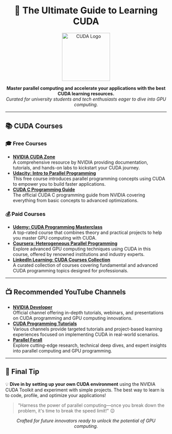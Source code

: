 <!-- README.md -->

<h1 align="center">🚀 The Ultimate Guide to Learning CUDA</h1>

<p align="center">
  <img src="https://upload.wikimedia.org/wikipedia/commons/8/87/CUDA_Logo.png" width="150" alt="CUDA Logo">
</p>

<p align="center">
  <b>Master parallel computing and accelerate your applications with the best CUDA learning resources.</b><br>
  <i>Curated for university students and tech enthusiasts eager to dive into GPU computing.</i>
</p>

<hr>

<h2>📚 CUDA Courses</h2>

<h3>🎓 Free Courses</h3>

<ul>
  <li>
    <strong><a href="https://developer.nvidia.com/cuda-zone">NVIDIA CUDA Zone</a></strong><br>
    A comprehensive resource by NVIDIA providing documentation, tutorials, and hands-on labs to kickstart your CUDA journey.
  </li>
  <li>
    <strong><a href="https://www.udacity.com/course/intro-to-parallel-programming--cs344">Udacity: Intro to Parallel Programming</a></strong><br>
    This free course introduces parallel programming concepts using CUDA to empower you to build faster applications.
  </li>
  <li>
    <strong><a href="https://docs.nvidia.com/cuda/cuda-c-programming-guide/index.html">CUDA C Programming Guide</a></strong><br>
    The official CUDA C programming guide from NVIDIA covering everything from basic concepts to advanced optimizations.
  </li>
</ul>

<h3>💰 Paid Courses</h3>

<ul>
  <li>
    <strong><a href="https://www.udemy.com/course/cuda-programming/">Udemy: CUDA Programming Masterclass</a></strong><br>
    A top-rated course that combines theory and practical projects to help you master GPU computing with CUDA.
  </li>
  <li>
    <strong><a href="https://www.coursera.org/learn/heterogeneous-parallel-programming">Coursera: Heterogeneous Parallel Programming</a></strong><br>
    Explore advanced GPU computing techniques using CUDA in this course, offered by renowned institutions and industry experts.
  </li>
  <li>
    <strong><a href="https://www.linkedin.com/learning/topics/cuda">LinkedIn Learning: CUDA Courses Collection</a></strong><br>
    A curated collection of courses covering fundamental and advanced CUDA programming topics designed for professionals.
  </li>
</ul>

<hr>

<h2>📺 Recommended YouTube Channels</h2>

<ul>
  <li>
    <strong><a href="https://www.youtube.com/user/NVIDIADeveloper">NVIDIA Developer</a></strong><br>
    Official channel offering in-depth tutorials, webinars, and presentations on CUDA programming and GPU computing innovations.
  </li>
  <li>
    <strong><a href="https://www.youtube.com/results?search_query=cuda+programming+tutorial">CUDA Programming Tutorials</a></strong><br>
    Various channels provide targeted tutorials and project-based learning experiences focused on implementing CUDA in real-world scenarios.
  </li>
  <li>
    <strong><a href="https://www.youtube.com/user/ParallelForall">Parallel Forall</a></strong><br>
    Explore cutting-edge research, technical deep dives, and expert insights into parallel computing and GPU programming.
  </li>
</ul>

<hr>

<h2>🧠 Final Tip</h2>

<p>
  💡 <strong>Dive in by setting up your own CUDA environment</strong> using the NVIDIA CUDA Toolkit and experiment with simple projects. The best way to learn is to code, profile, and optimize your applications!
</p>

<blockquote>
  "Harness the power of parallel computing—once you break down the problem, it's time to break the speed limit!" 😉
</blockquote>

<p align="center">
  <i>Crafted for future innovators ready to unlock the potential of GPU computing.</i>
</p>
